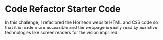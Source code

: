 # Code Refactor Starter Code
In this challenge, I refactored the Horiseon website HTML and CSS code so that it is made more accessible and the webpage is easily read by assistive technologies like screen readers for the vision impaired.

